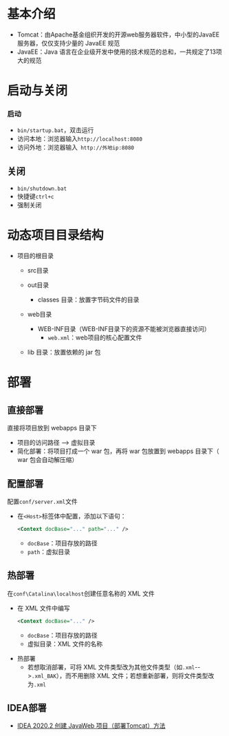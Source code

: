 # 基本介绍

- Tomcat：由Apache基金组织开发的开源web服务器软件，中小型的JavaEE服务器，仅仅支持少量的 JavaEE 规范
- JavaEE：Java 语言在企业级开发中使用的技术规范的总和，一共规定了13项大的规范

# 启动与关闭

### 启动

- `bin/startup.bat`，双击运行
- 访问本地：浏览器输入`http://localhost:8080` 
- 访问外地：浏览器输入` http://外地ip:8080` 

## 关闭

- `bin/shutdown.bat`
- 快捷键`ctrl+c`
- 强制关闭

# 动态项目目录结构

- 项目的根目录

  - src目录
  - out目录
    - classes 目录：放置字节码文件的目录
  - web目录
    - WEB-INF目录（WEB-INF目录下的资源不能被浏览器直接访问）
      - `web.xml`：web项目的核心配置文件

  - lib 目录：放置依赖的 jar 包

# 部署

## 直接部署

直接将项目放到 webapps 目录下

- 项目的访问路径 --> 虚拟目录
- 简化部署：将项目打成一个 war 包，再将 war 包放置到 webapps 目录下（ war 包会自动解压缩）

## 配置部署

配置`conf/server.xml`文件

- 在`<Host>`标签体中配置，添加以下语句：

  ```xml
  <Context docBase="..." path="..." />
  ```

  - `docBase`：项目存放的路径
  - `path`：虚拟目录

## 热部署

在`conf\Catalina\localhost`创建任意名称的 XML 文件

- 在 XML 文件中编写

  ```xml
  <Context docBase="..." />
  ```

  - `docBase`：项目存放的路径
  - 虚拟目录：XML 文件的名称

* 热部署
  - 若想取消部署，可将 XML 文件类型改为其他文件类型（如`.xml`-->`.xml_BAK`），而不用删除 XML 文件；若想重新部署，则将文件类型改为`.xml`

## IDEA部署

- [IDEA 2020.2 创建 JavaWeb 项目（部署Tomcat）方法](https://blog.csdn.net/qq_43441078/article/details/107912291)











